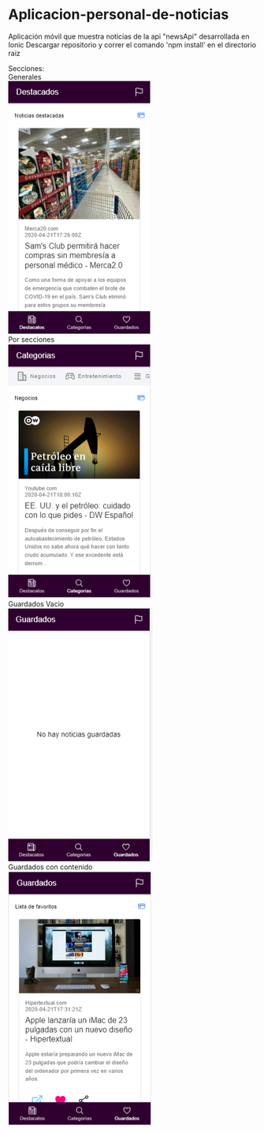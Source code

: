 # Aplicacion-personal-de-noticias
Aplicación móvil que muestra noticias de la api "newsApi" desarrollada en Ionic
Descargar repositorio y correr el comando  'npm install' en el directorio raiz

Secciones:
<br>
Generales <br>
![alt-text](https://raw.githubusercontent.com/VictorMartinDzib/Aplicacion-personal-de-noticias/master/src/noticias1.PNG)
<br>
Por secciones <br>
![alt-text](https://raw.githubusercontent.com/VictorMartinDzib/Aplicacion-personal-de-noticias/master/src/noticias2.PNG)
<br>
Guardados Vacio <br>
![alt-text](https://raw.githubusercontent.com/VictorMartinDzib/Aplicacion-personal-de-noticias/master/src/noticias3.PNG)
<br>
Guardados con contenido <br>
![alt-text](https://raw.githubusercontent.com/VictorMartinDzib/Aplicacion-personal-de-noticias/master/src/noticias4.PNG)
